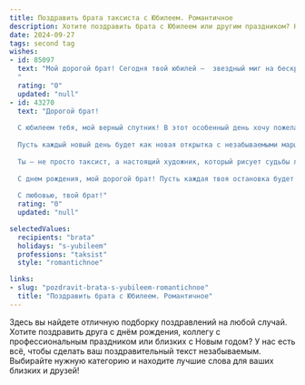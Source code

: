 ```yaml
---
title: Поздравить брата таксиста с Юбилеем. Романтичное
description: Хотите поздравить брата с Юбилеем или другим праздником? Наш ИИ создаст незабываемое поздравление, а вы обязательно выделитесь среди других.  
date: 2024-09-27
tags: second tag
wishes:
- id: 85097
  text: "Мой дорогой брат! Сегодня твой юбилей –  звездный миг на бескрайней дороге твоей жизни, дорога, которую ты так мастерски ведешь, как опытный таксист, уверенно преодолевая все препятствия и доставляя пассажиров в пункт назначения.  Пусть в твоем сердце всегда светит яркая звезда любви и удачи, пусть каждый новый день будет наполнен радостью, счастьем и благодарностью за все хорошее, что есть в твоей жизни.  С юбилеем тебя, мой любимый брат!  Пусть твоя дорога будет гладкой, а сердце – полным нежности и тепла.
  "
  rating: "0"
  updated: "null"
- id: 43270
  text: "Дорогой брат!
  
  С юбилеем тебя, мой верный спутник! В этот особенный день хочу пожелать тебе ярких дорог и легких маршрутов, чтобы каждая поездка приносила радость и вдохновение. Ты — настоящий мастер своего дела, и твое умение находить верный путь в жизни вдохновляет всех вокруг.
  
  Пусть каждый новый день будет как новая открытка с незабываемыми маршрутами и встречами, наполненный приятными моментами и удивительными открытиями. Желаю, чтобы удача всегда была на твоем пассажирском сиденье, а сердце наполнялось счастьем и любовью.
  
  Ты — не просто таксист, а настоящий художник, который рисует судьбы людей по своим уникальным маршрутам. Пусть твоя жизнь будет насыщена яркими красками, а вокруг — верные и любящие друзья.
  
  С днем рождения, мой дорогой брат! Пусть каждая твоя остановка будет полна тепла и радости, а впереди лишь новые горизонты и удивительные поездки.
  
  С любовью, твой брат!"
  rating: "0"
  updated: "null"

selectedValues:
  recipients: "brata"
  holidays: "s-yubileem"
  professions: "taksist"
  style: "romantichnoe"

links:
- slug: "pozdravit-brata-s-yubileem-romantichnoe"
  title: "Поздравить брата с Юбилеем. Романтичное"
---
```


Здесь вы найдете отличную подборку поздравлений на любой случай.
Хотите поздравить друга с днём рождения, коллегу с профессиональным праздником или близких с Новым годом? У нас есть всё, чтобы сделать ваш поздравительный текст незабываемым. Выбирайте нужную категорию и находите лучшие слова для ваших близких и друзей!
